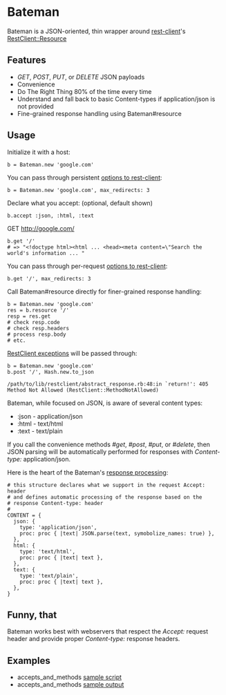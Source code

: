 Bateman
=======
Bateman is a JSON-oriented, thin wrapper around [rest-client](https://github.com/rest-client/rest-client)'s [RestClient::Resource](https://github.com/rest-client/rest-client#usage-activeresource-style)

Features
--------
* *GET*, *POST*, *PUT*, or *DELETE* JSON payloads
* Convenience
* Do The Right Thing 80% of the time every time
* Understand and fall back to basic Content-types if application/json is not provided
* Fine-grained response handling using Bateman#resource

Usage
-----
Initialize it with a host:

    b = Bateman.new 'google.com'

You can pass through persistent [options to rest-client](https://github.com/rest-client/rest-client/blob/master/lib/restclient/request.rb):

    b = Bateman.new 'google.com', max_redirects: 3

Declare what you accept: (optional, default shown)

    b.accept :json, :html, :text

GET http://google.com/

    b.get '/'
    # => "<!doctype html><html ... <head><meta content=\"Search the world's information ... "

You can pass through per-request [options to rest-client](https://github.com/rest-client/rest-client/blob/master/lib/restclient/request.rb):

    b.get '/', max_redirects: 3

Call Bateman#resource directly for finer-grained response handling:

    b = Bateman.new 'google.com'
    res = b.resource '/'
    resp = res.get
    # check resp.code
    # check resp.headers
    # process resp.body
    # etc.

[RestClient exceptions](https://github.com/rest-client/rest-client/blob/master/lib/restclient/exceptions.rb) will be passed through:

    b = Bateman.new 'google.com'
    b.post '/', Hash.new.to_json

    /path/to/lib/restclient/abstract_response.rb:48:in `return!': 405 Method Not Allowed (RestClient::MethodNotAllowed)

Bateman, while focused on JSON, is aware of several content types:
* :json - application/json
* :html - text/html
* :text - text/plain

If you call the convenience methods *#get*, *#post*, *#put*, or *#delete*, then JSON parsing will be automatically performed for responses with *Content-type:* application/json.

Here is the heart of the Bateman's [response processing](https://github.com/rickhull/bateman/blob/master/lib/bateman.rb#L37):

    # this structure declares what we support in the request Accept: header
    # and defines automatic processing of the response based on the
    # response Content-type: header
    #
    CONTENT = {
      json: {
        type: 'application/json',
        proc: proc { |text| JSON.parse(text, symobolize_names: true) },
      },
      html: {
        type: 'text/html',
        proc: proc { |text| text },
      },
      text: {
        type: 'text/plain',
        proc: proc { |text| text },
      },
    }

Funny, that
-----------
Bateman works best with webservers that respect the *Accept:* request header and provide proper *Content-type:* response headers.

Examples
--------
* accepts_and_methods [sample script](https://github.com/rickhull/bateman/blob/master/examples/accepts_and_methods.rb)
* accepts_and_methods [sample output](https://github.com/rickhull/bateman/blob/master/examples/accepts_and_methods.txt)

